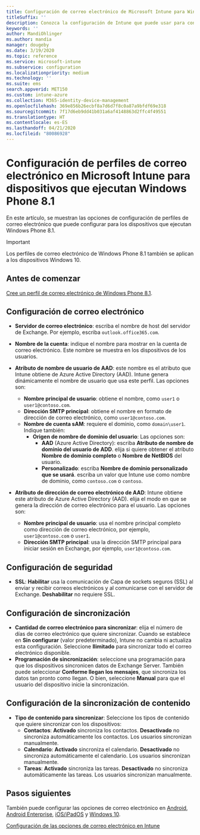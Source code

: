 ```yaml
---
title: Configuración de correo electrónico de Microsoft Intune para Windows Phone 8.1
titleSuffix: ''
description: Conozca la configuración de Intune que puede usar para configurar las conexiones de correo electrónico en dispositivos que ejecutan Windows Phone 8.1.
keywords: ''
author: MandiOhlinger
ms.author: mandia
manager: dougeby
ms.date: 3/19/2020
ms.topic: reference
ms.service: microsoft-intune
ms.subservice: configuration
ms.localizationpriority: medium
ms.technology: ''
ms.suite: ems
search.appverid: MET150
ms.custom: intune-azure
ms.collection: M365-identity-device-management
ms.openlocfilehash: 369e856b26ecbf8a7d6d7f8c0a87a9bfdf69e318
ms.sourcegitcommit: 7f17d6eb9dd41b031a6af4148863d2ffc4f49551
ms.translationtype: HT
ms.contentlocale: es-ES
ms.lasthandoff: 04/21/2020
ms.locfileid: "80086928"
---
```

# <a name="email-profile-settings-in-microsoft-intune-for-devices-running-windows-phone-81"></a>Configuración de perfiles de correo electrónico en Microsoft Intune para dispositivos que ejecutan Windows Phone 8.1

En este artículo, se muestran las opciones de configuración de perfiles de correo electrónico que puede configurar para los dispositivos que ejecutan Windows Phone 8.1.

>[!IMPORTANT]
>Los perfiles de correo electrónico de Windows Phone 8.1 también se aplican a los dispositivos Windows 10.

## <a name="before-you-begin"></a>Antes de comenzar

[Cree un perfil de correo electrónico de Windows Phone 8.1](email-settings-configure.md).

## <a name="email-settings"></a>Configuración de correo electrónico

- **Servidor de correo electrónico**: escriba el nombre de host del servidor de Exchange. Por ejemplo, escriba `outlook.office365.com`.
- **Nombre de la cuenta**: indique el nombre para mostrar en la cuenta de correo electrónico. Este nombre se muestra en los dispositivos de los usuarios.
- **Atributo de nombre de usuario de AAD**: este nombre es el atributo que Intune obtiene de Azure Active Directory (AAD). Intune genera dinámicamente el nombre de usuario que usa este perfil. Las opciones son:
  - **Nombre principal de usuario**: obtiene el nombre, como `user1` o `user1@contoso.com`.
  - **Dirección SMTP principal**: obtiene el nombre en formato de dirección de correo electrónico, como `user1@contoso.com`.
  - **Nombre de cuenta sAM**: requiere el dominio, como `domain\user1`. Indique también:
    - **Origen de nombre de dominio del usuario**: Las opciones son:
      - **AAD** (Azure Active Directory): escriba **Atributo de nombre de dominio del usuario de ADD**. elija si quiere obtener el atributo **Nombre de dominio completo** o **Nombre de NetBIOS** del usuario.
      - **Personalizado**: escriba **Nombre de dominio personalizado que se usará**. escriba un valor que Intune use como nombre de dominio, como `contoso.com` o `contoso`.

- **Atributo de dirección de correo electrónico de AAD**: Intune obtiene este atributo de Azure Active Directory (AAD). elija el modo en que se genera la dirección de correo electrónico para el usuario. Las opciones son:
  - **Nombre principal de usuario**: usa el nombre principal completo como dirección de correo electrónico, por ejemplo, `user1@contoso.com` o `user1`.
  - **Dirección SMTP principal**: usa la dirección SMTP principal para iniciar sesión en Exchange, por ejemplo, `user1@contoso.com`.

## <a name="security-settings"></a>Configuración de seguridad

- **SSL**: **Habilitar** usa la comunicación de Capa de sockets seguros (SSL) al enviar y recibir correos electrónicos y al comunicarse con el servidor de Exchange. **Deshabilitar** no requiere SSL.

## <a name="synchronization-settings"></a>Configuración de sincronización

- **Cantidad de correo electrónico para sincronizar**: elija el número de días de correo electrónico que quiere sincronizar. Cuando se establece en **Sin configurar** (valor predeterminado), Intune no cambia ni actualiza esta configuración. Seleccione **Ilimitado** para sincronizar todo el correo electrónico disponible.
- **Programación de sincronización**: seleccione una programación para que los dispositivos sincronicen datos de Exchange Server. También puede seleccionar **Conforme llegan los mensajes**, que sincroniza los datos tan pronto como llegan. O bien, seleccione **Manual** para que el usuario del dispositivo inicie la sincronización.

## <a name="content-sync-settings"></a>Configuración de la sincronización de contenido

- **Tipo de contenido para sincronizar**: Seleccione los tipos de contenido que quiere sincronizar con los dispositivos:
  - **Contactos**: **Activado** sincroniza los contactos. **Desactivado** no sincroniza automáticamente los contactos. Los usuarios sincronizan manualmente.
  - **Calendario**: **Activado** sincroniza el calendario. **Desactivado** no sincroniza automáticamente el calendario. Los usuarios sincronizan manualmente.
  - **Tareas**: **Activado** sincroniza las tareas. **Desactivado** no sincroniza automáticamente las tareas. Los usuarios sincronizan manualmente.

## <a name="next-steps"></a>Pasos siguientes

También puede configurar las opciones de correo electrónico en [Android](email-settings-android.md), [Android Enterprise](email-settings-android-enterprise.md), [iOS/iPadOS](email-settings-ios.md) y [Windows 10](email-settings-windows-10.md).

[Configuración de las opciones de correo electrónico en Intune](email-settings-configure.md)
